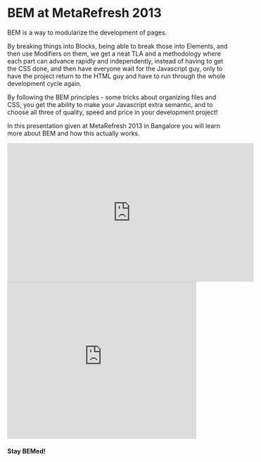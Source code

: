 # BEM at MetaRefresh 2013

BEM is a way to modularize the development of pages.

By breaking things into Blocks, being able to break those into Elements, and then use Modifiers on them, we get a neat TLA and a methodology where each part can advance rapidly and independently, instead of having to get the CSS done, and then have everyone wait for the Javascript guy, only to have the project return to the HTML guy and have to run through the whole development cycle again.

By following the BEM principles - some tricks about organizing files and CSS, you get the ability to make your Javascript extra semantic, and to choose all three of quality, speed and price in your development project!

In this presentation given at MetaRefresh 2013 in Bangalore you will learn more about BEM and how this actually works.

<iframe width="560" height="315" frameborder="0" src="https://video.yandex.ru/iframe/ya-events/lydx75hks7.7039" allowfullscreen></iframe>

<iframe src="https://www.slideshare.net/slideshow/embed_code/16700315" width="427" height="356" frameborder="0" marginwidth="0" marginheight="0" scrolling="no" style="border:1px solid #CCC;border-width:1px 1px 0;margin-bottom:5px" allowfullscreen webkitallowfullscreen mozallowfullscreen> </iframe>

**Stay BEMed!**
